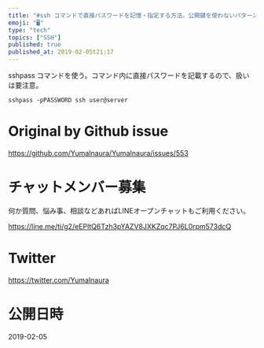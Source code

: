 ```yaml
---
title: "#ssh コマンドで直接パスワードを記憶・指定する方法。公開鍵を使わないパターン。"
emoji: "🖥"
type: "tech"
topics: ["SSH"]
published: true
published_at: 2019-02-05t21:17
---
```


sshpass コマンドを使う。コマンド内に直接パスワードを記載するので、扱いは要注意。

```
sshpass -pPASSWORD ssh user@server
```


# Original by Github issue

<a href="https://github.com/YumaInaura/YumaInaura/issues/553">https://github.com/YumaInaura/YumaInaura/issues/553</a>








<!-- Update From Qiita API -->

# チャットメンバー募集


何か質問、悩み事、相談などあればLINEオープンチャットもご利用ください。

https://line.me/ti/g2/eEPltQ6Tzh3pYAZV8JXKZqc7PJ6L0rpm573dcQ





# Twitter


https://twitter.com/YumaInaura


<!-- Update From Qiita API -->



# 公開日時

2019-02-05
